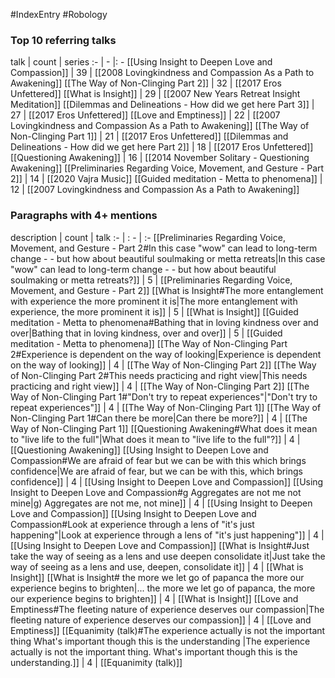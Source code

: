 #IndexEntry #Robology

### Top 10 referring talks
talk | count | series
:- | - |: -
[[Using Insight to Deepen Love and Compassion]] | 39 | [[2008 Lovingkindness and Compassion As a Path to Awakening]]
[[The Way of Non-Clinging Part 2]] | 32 | [[2017 Eros Unfettered]]
[[What is Insight]] | 29 | [[2007 New Years Retreat Insight Meditation]]
[[Dilemmas and Delineations - How did we get here Part 3]] | 27 | [[2017 Eros Unfettered]]
[[Love and Emptiness]] | 22 | [[2007 Lovingkindness and Compassion As a Path to Awakening]]
[[The Way of Non-Clinging Part 1]] | 21 | [[2017 Eros Unfettered]]
[[Dilemmas and Delineations - How did we get here Part 2]] | 18 | [[2017 Eros Unfettered]]
[[Questioning Awakening]] | 16 | [[2014 November Solitary - Questioning Awakening]]
[[Preliminaries Regarding Voice, Movement, and Gesture - Part 2]] | 14 | [[2020 Vajra Music]]
[[Guided meditation - Metta to phenomena]] | 12 | [[2007 Lovingkindness and Compassion As a Path to Awakening]]

### Paragraphs with 4+ mentions
description | count | talk
:- | : - | :-
[[Preliminaries Regarding Voice, Movement, and Gesture - Part 2#In this case "wow" can lead to long-term change - - but how about beautiful soulmaking or metta retreats\|In this case "wow" can lead to long-term change - - but how about beautiful soulmaking or metta retreats?]] | 5 | [[Preliminaries Regarding Voice, Movement, and Gesture - Part 2]]
[[What is Insight#The more entanglement with experience the more prominent it is\|The more entanglement with experience, the more prominent it is]] | 5 | [[What is Insight]]
[[Guided meditation - Metta to phenomena#Bathing that in loving kindness over and over\|Bathing that in loving kindness, over and over]] | 5 | [[Guided meditation - Metta to phenomena]]
[[The Way of Non-Clinging Part 2#Experience is dependent on the way of looking\|Experience is dependent on the way of looking]] | 4 | [[The Way of Non-Clinging Part 2]]
[[The Way of Non-Clinging Part 2#This needs practicing and right view\|This needs practicing and right view]] | 4 | [[The Way of Non-Clinging Part 2]]
[[The Way of Non-Clinging Part 1#"Don't try to repeat experiences"\|"Don't try to repeat experiences"]] | 4 | [[The Way of Non-Clinging Part 1]]
[[The Way of Non-Clinging Part 1#Can there be more\|Can there be more?]] | 4 | [[The Way of Non-Clinging Part 1]]
[[Questioning Awakening#What does it mean to "live life to the full"\|What does it mean to "live life to the full"?]] | 4 | [[Questioning Awakening]]
[[Using Insight to Deepen Love and Compassion#We are afraid of fear but we can be with this which brings confidence\|We are afraid of fear, but we can be with this, which brings confidence]] | 4 | [[Using Insight to Deepen Love and Compassion]]
[[Using Insight to Deepen Love and Compassion#g Aggregates are not me not mine\|g) Aggregates are not me, not mine]] | 4 | [[Using Insight to Deepen Love and Compassion]]
[[Using Insight to Deepen Love and Compassion#Look at experience through a lens of "it's just happening"\|Look at experience through a lens of "it's just happening"]] | 4 | [[Using Insight to Deepen Love and Compassion]]
[[What is Insight#Just take the way of seeing as a lens and use deepen consolidate it\|Just take the way of seeing as a lens and use, deepen, consolidate it]] | 4 | [[What is Insight]]
[[What is Insight# the more we let go of papanca the more our experience begins to brighten\|... the more we let go of papanca, the more our experience begins to brighten]] | 4 | [[What is Insight]]
[[Love and Emptiness#The fleeting nature of experience deserves our compassion\|The fleeting nature of experience deserves our compassion]] | 4 | [[Love and Emptiness]]
[[Equanimity (talk)#The experience actually is not the important thing What's important though this is the understanding \|The experience actually is not the important thing. What's important though this is the understanding.]] | 4 | [[Equanimity (talk)]]

